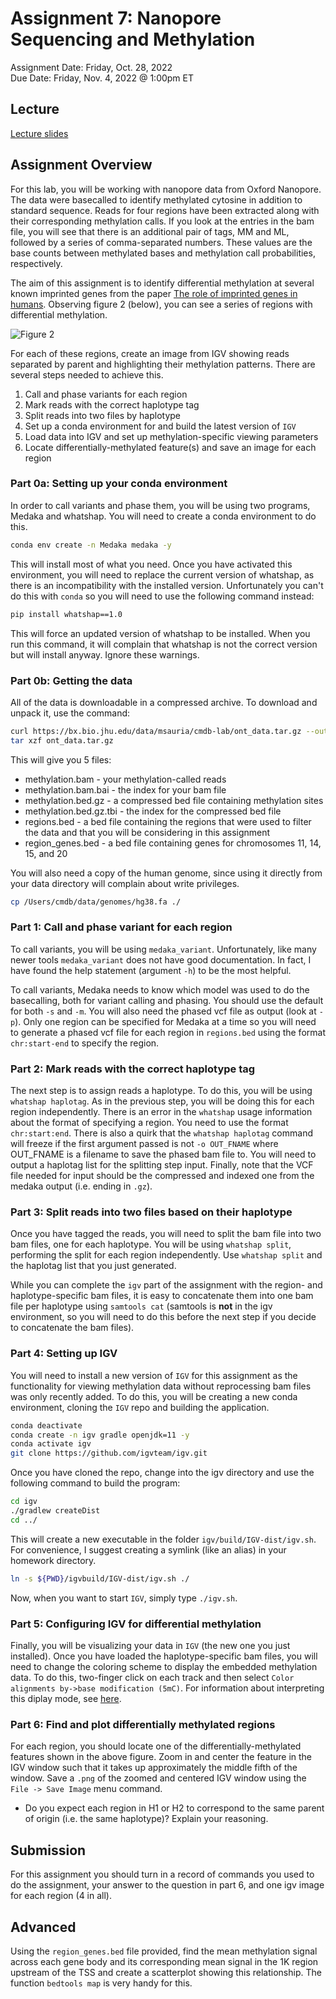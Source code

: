 # Assignment 7: Nanopore Sequencing and Methylation
Assignment Date: Friday, Oct. 28, 2022 <br>
Due Date: Friday, Nov. 4, 2022 @ 1:00pm ET <br>

## Lecture

[Lecture slides](https://github.com/bxlab/cmdb-quantbio/raw/main/assignments/lab/nanopore-seq/slides_asynchronous_or_livecoding_resources/Nanopore.pdf)

## Assignment Overview

For this lab, you will be working with nanopore data from Oxford Nanopore. The data were basecalled to identify methylated cytosine in addition to standard sequence. Reads for four regions have been extracted along with their corresponding methylation calls. If you look at the entries in the bam file, you will see that there is an additional pair of tags, MM and ML, followed by a series of comma-separated numbers. These values are the base counts between methylated bases and methylation call probabilities, respectively.

 The aim of this assignment is to identify differential methylation at several known imprinted genes from the paper [The role of imprinted genes in humans](https://pubmed.ncbi.nlm.nih.gov/22771538/). Observing figure 2 (below), you can see a series of regions with differential methylation.

 ![Figure 2](./fig2.png)

For each of these regions, create an image from IGV showing reads separated by parent and highlighting their methylation patterns. There are several steps needed to achieve this.

1. Call and phase variants for each region
2. Mark reads with the correct haplotype tag
3. Split reads into two files by haplotype
4. Set up a conda environment for and build the latest version of `IGV`
5. Load data into IGV and set up methylation-specific viewing parameters
6. Locate differentially-methylated feature(s) and save an image for each region

### Part 0a: Setting up your conda environment

In order to call variants and phase them, you will be using two programs, Medaka and whatshap. You will need to create a conda environment to do this.

```bash
conda env create -n Medaka medaka -y
```

This will install most of what you need. Once you have activated this environment, you will need to replace the current version of whatshap, as there is an incompatibility with the installed version. Unfortunately you can't do this with `conda` so you will need to use the following command instead:

```bash
pip install whatshap==1.0
```

This will force an updated version of whatshap to be installed. When you run this command, it will complain that whatshap is not the correct version but will install anyway. Ignore these warnings.

### Part 0b: Getting the data

All of the data is downloadable in a compressed archive. To download and unpack it, use the command:

```bash
curl https://bx.bio.jhu.edu/data/msauria/cmdb-lab/ont_data.tar.gz --output ont_data.tar.gz
tar xzf ont_data.tar.gz
```

This will give you 5 files:

- methylation.bam - your methylation-called reads
- methylation.bam.bai - the index for your bam file
- methylation.bed.gz - a compressed bed file containing methylation sites
- methylation.bed.gz.tbi - the index for the compressed bed file
- regions.bed - a bed file containing the regions that were used to filter the data and that you will be considering in this assignment
- region_genes.bed - a bed file containing genes for chromosomes 11, 14, 15, and 20

You will also need a copy of the human genome, since using it directly from your data directory will complain about write privileges.

```bash
cp /Users/cmdb/data/genomes/hg38.fa ./
```

### Part 1: Call and phase variant for each region

To call variants, you will be using `medaka_variant`. Unfortunately, like many newer tools `medaka_variant` does not have good documentation. In fact, I have found the help statement (argument `-h`) to be the most helpful.

To call variants, Medaka needs to know which model was used to do the basecalling, both for variant calling and phasing. You should use the default for both `-s` and `-m`. You will also need the phased vcf file as output (look at `-p`). Only one region can be specified for Medaka at a time so you will need to generate a phased vcf file for each region in `regions.bed` using the format `chr:start-end` to specify the region.

### Part 2: Mark reads with the correct haplotype tag

The next step is to assign reads a haplotype. To do this, you will be using `whatshap haplotag`. As in the previous step, you will be doing this for each region independently. There is an error in the `whatshap` usage information about the format of specifying a region. You need to use the format `chr:start:end`. There is also a quirk that the `whatshap haplotag` command will freeze if the first argument passed is not `-o OUT_FNAME` where OUT_FNAME is a filename to save the phased bam file to. You will need to output a haplotag list for the splitting step input. Finally, note that the VCF file needed for input should be the compressed and indexed one from the medaka output (i.e. ending in `.gz`).

### Part 3: Split reads into two files based on their haplotype

Once you have tagged the reads, you will need to split the bam file into two bam files, one for each haplotype. You will be using `whatshap split`, performing the split for each region independently. Use `whatshap split` and the haplotag list that you just generated.

While you can complete the `igv` part of the assignment with the region- and haplotype-specific bam files, it is easy to concatenate them into one bam file per haplotype using `samtools cat` (samtools is **not** in the igv environment, so you will need to do this before the next step if you decide to concatenate the bam files).

### Part 4: Setting up IGV

You will need to install a new version of `IGV` for this assignment as the functionality for viewing methylation data without reprocessing bam files was only recently added. To do this, you will be creating a new conda environment, cloning the `IGV` repo and building the application.

```bash
conda deactivate
conda create -n igv gradle openjdk=11 -y
conda activate igv
git clone https://github.com/igvteam/igv.git
```

Once you have cloned the repo, change into the igv directory and use the following command to build the program:

```bash
cd igv
./gradlew createDist
cd ../
```

This will create a new executable in the folder `igv/build/IGV-dist/igv.sh`. For convenience, I suggest creating a symlink (like an alias) in your homework directory.

```bash
ln -s ${PWD}/igvbuild/IGV-dist/igv.sh ./
```

Now, when you want to start `IGV`, simply type `./igv.sh`.

### Part 5: Configuring IGV for differential methylation

Finally, you will be visualizing your data in `IGV` (the new one you just installed).  Once you have loaded the haplotype-specific bam files, you will need to change the coloring scheme to display the embedded methylation data. To do this, two-finger click on each track and then select `Color alignments by->base modification (5mC)`. For information about interpreting this diplay mode, see [here](https://github.com/igvteam/igv/wiki/5mC-coloring-mode).

### Part 6: Find and plot differentially methylated regions

For each region, you should locate one of the differentially-methylated features shown in the above figure. Zoom in and center the feature in the IGV window such that it takes up approximately the middle fifth of the window. Save a `.png` of the zoomed and centered IGV window using the `File -> Save Image` menu command.

- Do you expect each region in H1 or H2 to correspond to the same parent of origin (i.e. the same haplotype)? Explain your reasoning.

## Submission

For this assignment you should turn in a record of commands you used to do the assignment, your answer to the question in part 6, and one igv image for each region (4 in all).

## Advanced

Using the `region_genes.bed` file provided, find the mean methylation signal across each gene body and its corresponding mean signal in the 1K region upstream of the TSS and create a scatterplot showing this relationship. The function `bedtools map` is very handy for this.
